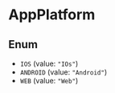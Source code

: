 # AppPlatform

## Enum

* `IOS` (value: `"IOs"`)
* `ANDROID` (value: `"Android"`)
* `WEB` (value: `"Web"`)
